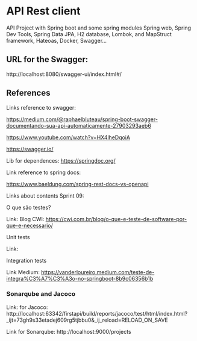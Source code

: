 <h1>API Rest client</h1>

API Project with Spring boot and some spring modules Spring web, Spring Dev Tools, Spring Data JPA, H2 database, Lombok, and 
MapStruct framework, Hateoas, Docker, Swagger...


<h2>URL for the Swagger:</h2>

http://localhost:8080/swagger-ui/index.html#/



<h2>References</h2>
Links reference to swagger: 

https://medium.com/@raphaelbluteau/spring-boot-swagger-documentando-sua-api-automaticamente-27903293aeb6

https://www.youtube.com/watch?v=HX4lheDqoiA

https://swagger.io/

Lib for dependences: https://springdoc.org/

Link reference to spring docs:

https://www.baeldung.com/spring-rest-docs-vs-openapi

Links about contents Sprint 09:

O que são testes?

Link: Blog CWI: https://cwi.com.br/blog/o-que-e-teste-de-software-por-que-e-necessario/

Unit tests

Link: 

Integration tests 

Link Medium: https://vanderloureiro.medium.com/teste-de-integra%C3%A7%C3%A3o-no-springboot-8b9c06356b1b

<h3>Sonarqube and Jacoco</h3>

Link: for Jacoco: http://localhost:63342/firstapi/build/reports/jacoco/test/html/index.html?_ijt=73gh9s33etadej609rg5tjbbu0&_ij_reload=RELOAD_ON_SAVE

Link for Sonarqube: http://localhost:9000/projects
